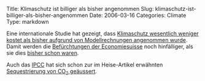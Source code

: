 Title: Klimaschutz ist billiger als bisher angenommen
Slug: klimaschutz-ist-billiger-als-bisher-angenommen
Date: 2006-03-16
Categories: Climate
Type: markdown

Eine internationale Studie hat gezeigt, dass [Klimaschutz wesentlich weniger kostet als bisher aufgrund von Modellrechnungen angenommen wurde](http://www.heise.de/tr/artikel/70919). Damit werden die [Befürchtungen der Economiesuisse](http://www.blick.ch/news/schweiz/artikel33762) noch hinfälliger, als sie dies [bisher schon waren](http://blog.irregular.ch/2006/03/15/auf-der-erde-wird-es-endlich-warmer/).

Auch das [IPCC](http://www.ipcc.ch/) hat sich schon zur im Heise-Artikel erwähnten [Sequestrierung von CO<sub>2</sub> geäussert](http://blog.irregular.ch/2005/09/28/ipcc-uber-die-sequestrierung-von-co2/).
